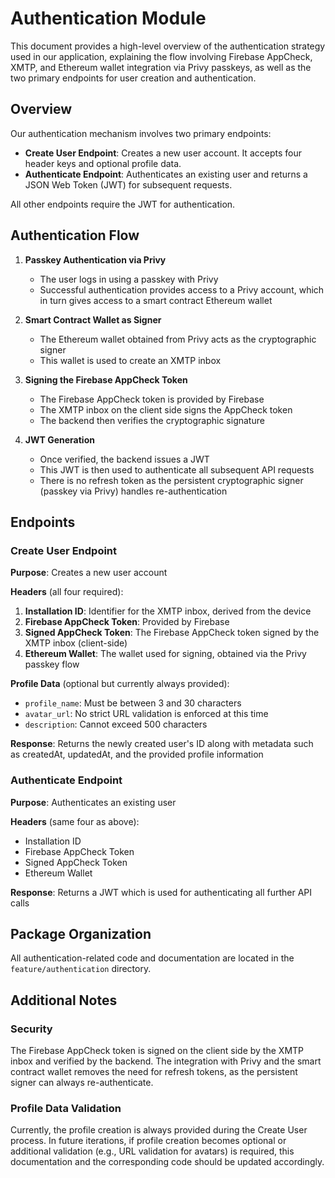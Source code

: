 # Authentication Module

This document provides a high-level overview of the authentication strategy used in our application, explaining the flow involving Firebase AppCheck, XMTP, and Ethereum wallet integration via Privy passkeys, as well as the two primary endpoints for user creation and authentication.

## Overview

Our authentication mechanism involves two primary endpoints:

- **Create User Endpoint**: Creates a new user account. It accepts four header keys and optional profile data.
- **Authenticate Endpoint**: Authenticates an existing user and returns a JSON Web Token (JWT) for subsequent requests.

All other endpoints require the JWT for authentication.

## Authentication Flow

1. **Passkey Authentication via Privy**

   - The user logs in using a passkey with Privy
   - Successful authentication provides access to a Privy account, which in turn gives access to a smart contract Ethereum wallet

2. **Smart Contract Wallet as Signer**

   - The Ethereum wallet obtained from Privy acts as the cryptographic signer
   - This wallet is used to create an XMTP inbox

3. **Signing the Firebase AppCheck Token**

   - The Firebase AppCheck token is provided by Firebase
   - The XMTP inbox on the client side signs the AppCheck token
   - The backend then verifies the cryptographic signature

4. **JWT Generation**
   - Once verified, the backend issues a JWT
   - This JWT is then used to authenticate all subsequent API requests
   - There is no refresh token as the persistent cryptographic signer (passkey via Privy) handles re-authentication

## Endpoints

### Create User Endpoint

**Purpose**: Creates a new user account

**Headers** (all four required):

1. **Installation ID**: Identifier for the XMTP inbox, derived from the device
2. **Firebase AppCheck Token**: Provided by Firebase
3. **Signed AppCheck Token**: The Firebase AppCheck token signed by the XMTP inbox (client-side)
4. **Ethereum Wallet**: The wallet used for signing, obtained via the Privy passkey flow

**Profile Data** (optional but currently always provided):

- `profile_name`: Must be between 3 and 30 characters
- `avatar_url`: No strict URL validation is enforced at this time
- `description`: Cannot exceed 500 characters

**Response**: Returns the newly created user's ID along with metadata such as createdAt, updatedAt, and the provided profile information

### Authenticate Endpoint

**Purpose**: Authenticates an existing user

**Headers** (same four as above):

- Installation ID
- Firebase AppCheck Token
- Signed AppCheck Token
- Ethereum Wallet

**Response**: Returns a JWT which is used for authenticating all further API calls

## Package Organization

All authentication-related code and documentation are located in the `feature/authentication` directory.

## Additional Notes

### Security

The Firebase AppCheck token is signed on the client side by the XMTP inbox and verified by the backend. The integration with Privy and the smart contract wallet removes the need for refresh tokens, as the persistent signer can always re-authenticate.

### Profile Data Validation

Currently, the profile creation is always provided during the Create User process. In future iterations, if profile creation becomes optional or additional validation (e.g., URL validation for avatars) is required, this documentation and the corresponding code should be updated accordingly.
